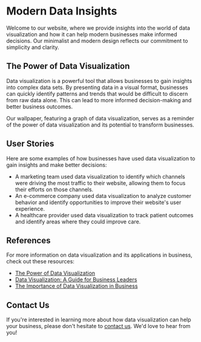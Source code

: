 <!--font:Lato-->

# Modern Data Insights

Welcome to our website, where we provide insights into the world of data visualization and how it can help modern businesses make informed decisions. Our minimalist and modern design reflects our commitment to simplicity and clarity.

## The Power of Data Visualization

Data visualization is a powerful tool that allows businesses to gain insights into complex data sets. By presenting data in a visual format, businesses can quickly identify patterns and trends that would be difficult to discern from raw data alone. This can lead to more informed decision-making and better business outcomes.

Our wallpaper, featuring a graph of data visualization, serves as a reminder of the power of data visualization and its potential to transform businesses.

## User Stories

Here are some examples of how businesses have used data visualization to gain insights and make better decisions:

- A marketing team used data visualization to identify which channels were driving the most traffic to their website, allowing them to focus their efforts on those channels.
- An e-commerce company used data visualization to analyze customer behavior and identify opportunities to improve their website's user experience.
- A healthcare provider used data visualization to track patient outcomes and identify areas where they could improve care.

## References

For more information on data visualization and its applications in business, check out these resources:

- [The Power of Data Visualization](#)
- [Data Visualization: A Guide for Business Leaders](#)
- [The Importance of Data Visualization in Business](#)

## Contact Us

If you're interested in learning more about how data visualization can help your business, please don't hesitate to [contact us](#). We'd love to hear from you!

<!--

Write me content for website with wallpaper which alt text is:

"A wallpaper with a graph of data visualization, in a minimalist and modern design."

The name/title of the page should not be 1:1 copy of the alt text but rather a real content of the website which is using this wallpaper.

- Use markdown format 
- Start with heading
- Heading should be short and concise
- The content should look like a real website 
- The website should not be about the wallpaper, wallpaper is just a related background
- Heading should be contain work "wallpaper" or "background"
- Include real sections like references, contact, user stories, etc. use things relevant to the page purpose.
- Feel free to use structure like headings, bullets, numbering, blockquotes, paragraphs, horizontal lines, etc.
- You can use formatting like bold or _italic_
- You can include UTF-8 emojis
- Links should be only #hash anchors (and you can refer to the document itself)
- Do not include images


---


# Data Visualization: Insights for Modern Businesses

Welcome to our website, where we provide insights into the world of data visualization and how it can help modern businesses make informed decisions. Our minimalist and modern design reflects our commitment to simplicity and clarity.

## The Power of Data Visualization

Data visualization is a powerful tool that allows businesses to gain insights into complex data sets. By presenting data in a visual format, businesses can quickly identify patterns and trends that would be difficult to discern from raw data alone. This can lead to more informed decision-making and better business outcomes.

Our wallpaper, featuring a graph of data visualization, serves as a reminder of the power of data visualization and its potential to transform businesses.

## User Stories

Here are some examples of how businesses have used data visualization to gain insights and make better decisions:

- A marketing team used data visualization to identify which channels were driving the most traffic to their website, allowing them to focus their efforts on those channels.
- An e-commerce company used data visualization to analyze customer behavior and identify opportunities to improve their website's user experience.
- A healthcare provider used data visualization to track patient outcomes and identify areas where they could improve care.

## References

For more information on data visualization and its applications in business, check out these resources:

- [The Power of Data Visualization](#)
- [Data Visualization: A Guide for Business Leaders](#)
- [The Importance of Data Visualization in Business](#)

## Contact Us

If you're interested in learning more about how data visualization can help your business, please don't hesitate to [contact us](#). We'd love to hear from you!

-->
